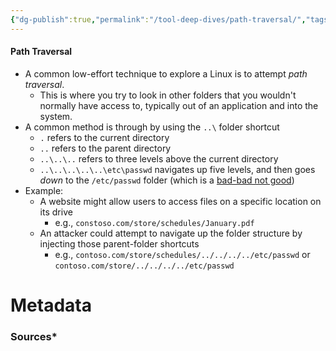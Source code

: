 ```yaml
---
{"dg-publish":true,"permalink":"/tool-deep-dives/path-traversal/","tags":["Linux"],"noteIcon":""}
---
```


#### Path Traversal
- A common low-effort technique to explore a Linux is to attempt *path traversal*.
	- This is where you try to look in other folders that you wouldn't normally have access to, typically out of an application and into the system.
- A common method is through by using the `..\` folder shortcut
	- `.` refers to the current directory
	- `..` refers to the parent directory
	- `..\..\..` refers to three levels above the current directory
	- `..\..\..\..\..\etc\passwd` navigates up five levels, and then goes *down* to the `/etc/passwd` folder (which is a [bad-bad not good](https://www.youtube.com/watch?v=H-qmZ_J7WGc))
- Example:
	- A website might allow users to access files on a specific location on its drive
		- e.g., `constoso.com/store/schedules/January.pdf`
	- An attacker could attempt to navigate up the folder structure by injecting those parent-folder shortcuts
		- e.g., `contoso.com/store/schedules/../../../../etc/passwd` or `contoso.com/store/../../../../etc/passwd`






# Metadata

### Sources*